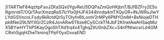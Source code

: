 $START$IeF84qzitpFsoJZKaSQx0YgvReU5DQPaZmQoHKjbnT/BJfBZFry2E5oRgmrxbT/OQrTAsrXmzqRaS7IcYlx0jHJF4344lnrdq4mTXQyOR+lNJWRsJlwYLYdGSVncnLFsdy6kRctdQr5yTOIyfn6tLomV2rMPy6PMYOmM+BsNiojeDTHpk8Nei29LNYXGrZCzR4JonARw6T6ze8CySCckTf4JbF2KIneIAwAHSaqMizX5BYwHYThP5KayOgoShTXd1rq4x4TghqZtIU0nbZXc+54nPNtwcsrLd4GMCRxhSgqHZheTkninqTPpF0yxDvxa$END$